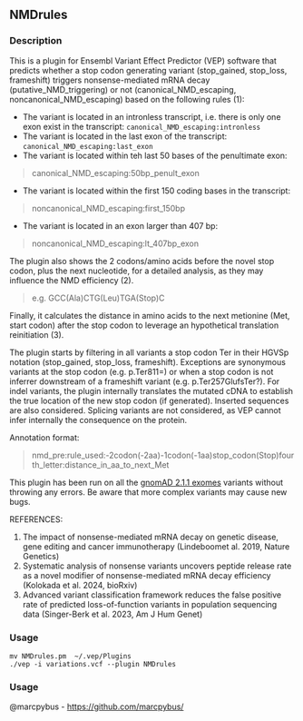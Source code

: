 ## NMDrules

### Description

This is a plugin for Ensembl Variant Effect Predictor (VEP) software that predicts whether a stop codon generating variant (stop_gained, stop_loss, frameshift) triggers nonsense-mediated 
mRNA decay (putative_NMD_triggering) or not (canonical_NMD_escaping, noncanonical_NMD_escaping) based on the following rules (1):

* The variant is located in an intronless transcript, i.e. there is only one exon exist in the transcript: `canonical_NMD_escaping:intronless`
* The variant is located in the last exon of the transcript:
`canonical_NMD_escaping:last_exon`
* The variant is located within teh last 50 bases of the penultimate exon:
> canonical_NMD_escaping:50bp_penult_exon
* The variant is located within the first 150 coding bases in the transcript:
> noncanonical_NMD_escaping:first_150bp
* The variant is located in an exon larger than 407 bp:
> noncanonical_NMD_escaping:lt_407bp_exon

The plugin also shows the 2 codons/amino acids before the novel stop codon, plus the next nucleotide, for a detailed analysis, as they may influence the NMD efficiency (2).
> e.g. GCC(Ala)CTG(Leu)TGA(Stop)C 

Finally, it calculates the distance in amino acids to the next metionine (Met, start codon) after the stop codon to leverage an hypothetical translation reinitiation (3). 

The plugin starts by filtering in all variants a stop codon Ter in their HGVSp notation (stop_gained, stop_loss, frameshift). Exceptions are synonymous variants at the stop codon (e.g. p.Ter811=) or when a stop codon is not inferrer downstream of a frameshift variant (e.g. p.Ter257GlufsTer?). For indel variants, the plugin internally translates the mutated cDNA to establish the true location of the new stop codon (if generated). Inserted sequences are also considered. Splicing variants are not considered, as VEP cannot infer internally the consequence on the protein.

Annotation format:
> nmd_pre:rule_used:-2codon(-2aa)-1codon(-1aa)stop_codon(Stop)fourth_letter:distance_in_aa_to_next_Met

This plugin has been run on all the [gnomAD 2.1.1 exomes](https://storage.googleapis.com/gcp-public-data--gnomad/release/2.1.1/vcf/exomes/gnomad.exomes.r2.1.1.sites.vcf.bgz) variants without throwing any errors. Be aware that more complex variants may cause new bugs.

REFERENCES:
1. The impact of nonsense-mediated mRNA decay on genetic disease, gene editing and cancer immunotherapy (Lindeboomet al. 2019, Nature Genetics)
2. Systematic analysis of nonsense variants uncovers peptide release rate as a novel modifier of nonsense-mediated mRNA decay efficiency (Kolokada et al. 2024, bioRxiv)
3. Advanced variant classification framework reduces the false positive rate of predicted loss-of-function variants in population sequencing data (Singer-Berk et al. 2023, Am J Hum Genet)

### Usage

```
mv NMDrules.pm  ~/.vep/Plugins
./vep -i variations.vcf --plugin NMDrules
```

### Usage

@marcpybus - https://github.com/marcpybus/

